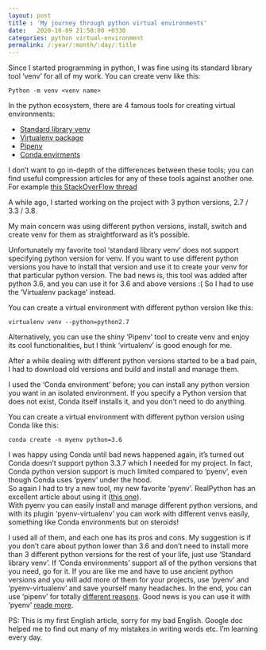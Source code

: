 ```yaml
---
layout: post
title : 'My journey through python virtual environments'
date:   2020-10-09 21:50:00 +0330
categories: python virtual-environment
permalink: /:year/:month/:day/:title
---
```


Since I started programming in python, I was fine using its standard library tool ‘venv’ for all of my work. You can create venv like this:

```shell
Python -m venv <venv name>
```

In the python ecosystem, there are 4 famous tools for creating virtual environments:
- [Standard library venv](https://docs.python.org/3/library/venv.html)
- [Virtualenv package ](https://virtualenv.pypa.io)
- [Pipenv](https://pipenv.pypa.io)
- [Conda envirments](https://docs.Conda.io/projects/Conda/en/latest/user-guide/concepts/environments.html)


I don’t want to go in-depth of the differences between these tools; you can find useful compression articles for any of these tools against another one. For example [this StackOverFlow thread](https://stackoverflow.com/questions/1534210/use-different-python-version-with-virtualenv)

A while ago, I started working on the project with 3 python versions, 2.7 / 3.3 / 3.8.

My main concern was using different python versions, install, switch and create venv for them as straightforward as it’s possible.

Unfortunately my favorite tool ‘standard library venv’ does not support specifying python version for venv. If you want to use different python versions you have to install that version and use it to create your venv for that particular python version. The bad news is, this tool was added after python 3.6, and you can use it for 3.6 and above versions :(
So I had to use the ‘Virtualenv package’ instead.

You can create a virtual environment with different python version like this:

```shell
virtualenv venv --python=python2.7
```

Alternatively, you can use the shiny ‘Pipenv’ tool to create venv and enjoy its cool functionalities, but I think ‘virtualenv’ is good enough for me.

After a while dealing with different python versions started to be a bad pain, I had to download old versions and build and install and manage them.

I used the ‘Conda environment’ before; you can install any python version you want in an isolated environment. If you specify a Python version that does not exist, Conda itself installs it, and you don’t need to do anything.

You can create a virtual environment with different python version using Conda like this:

```shell
conda create -n myenv python=3.6
```

I was happy using Conda until bad news happened again, it’s turned out Conda doesn’t support python 3.3.7 which I needed for my project. In fact, Conda python version support is much limited compared to ‘pyenv’, even though Conda uses ‘pyenv’ under the hood.\
So again I had to try a new tool, my new favorite ‘pyenv’. RealPython has an excellent article about using it ([this one](https://realpython.com/intro-to-pyenv)).\
With pyenv you can easily install and manage different python versions, and with its plugin ‘pyenv-virtualenv’ you can work with different venvs easily, something like Conda environments but on steroids!

I used all of them, and each one has its pros and cons. My suggestion is if you don’t care about python lower than 3.6 and don’t need to install more than 3 different python versions for the rest of your life, just use ‘Standard library venv’. If ‘Conda environments’ support all of the python versions that you need, go for it. If you are like me and have to use ancient python versions and you will add more of them for your projects, use ‘pyenv’ and ‘pyenv-virtualenv’ and save yourself many headaches. In the end, you can use ‘pipenv’ for totally [different reasons](https://realpython.com/pipenv-guide). Good news is you can use it with ‘pyenv’ [reade more](https://hackernoon.com/reaching-python-development-nirvana-bb5692adf30c).


PS: This is my first English article, sorry for my bad English. Google doc helped me to find out many of my mistakes in writing words etc. I’m learning every day.

